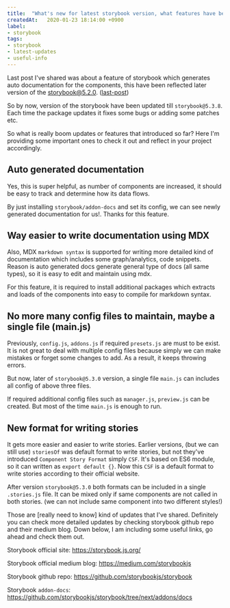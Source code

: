 ```yaml
---
title:  "What's new for latest storybook version, what features have been added in later of `storybook@^5.2.0`"
createdAt:   2020-01-23 18:14:00 +0900
label: 
- storybook
tags:
- storybook
- latest-updates
- useful-info
---
```


Last post I've shared was about a feature of storybook which generates auto documentation for the components, this have been reflected later version of the storybook@5.2.0. ([last-post](2020-01-17-storybook-addon-docs.md))

So by now, version of the storybook have been updated till `storybook@5.3.8`. Each time the package updates it fixes some bugs or adding some patches etc.

So what is really boom updates or features that introduced so far?
Here I'm providing some important ones to check it out and reflect in your project accordingly.

## Auto generated documentation 

Yes, this is super helpful, as number of components are increased, it should be easy to track and determine how its data flows.

By just installing `storybook/addon-docs` and set its config, we can see newly generated documentation for us!. Thanks for this feature.

## Way easier to write documentation using MDX

Also, MDX `markdown syntax` is supported for writing more detailed kind of documentation which includes some graph/analytics, code snippets. Reason is auto generated docs generate general type of docs (all same types), so it is easy to edit and maintain using mdx.

For this feature, it is required to install additional packages which extracts and loads of the components into easy to compile for markdown syntax.

## No more many config files to maintain, maybe a single file (main.js)

Previously, `config.js`, `addons.js` if required `presets.js` are must to be exist. It is not great to deal with multiple config files because simply we can make mistakes or forget some changes to add. As a result, it keeps throwing errors.

But now, later of `storybook@5.3.0` version, a single file `main.js` can includes all config of above three files.

If required additional config files such as `manager.js`, `preview.js` can be created. But most of the time `main.js` is enough to run.

## New format for writing stories

It gets more easier and easier to write stories. Earlier versions, (but we can still use) `storiesOf` was default format to write stories, but not they've introduced `Component Story Format` simply `CSF`. It's based on ES6 module, so it can written as `export default {}`. Now this `CSF` is a default format to write stories according to their official website.

After version `storybook@5.3.0` both formats can be included in a single `.stories.js` file. It can be mixed only if same components are not called in both stories. (we can not include same component into two different styles!)

Those are [really need to know] kind of updates that I've shared. Definitely you can check more detailed updates by checking storybook github repo and their medium blog.
Down below, I am including some useful links, go ahead and check them out.

Storybook official site: <https://storybook.js.org/>

Storybook official medium blog: <https://medium.com/storybookjs>

Storybook github repo: <https://github.com/storybookjs/storybook>

Storybook `addon-docs`: <https://github.com/storybookjs/storybook/tree/next/addons/docs>
